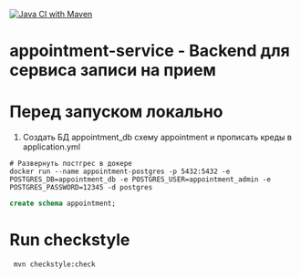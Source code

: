 [![Java CI with Maven](https://github.com/programmer-kazarin/appointment-service/actions/workflows/maven.yml/badge.svg)](https://github.com/programmer-kazarin/appointment-service/actions/workflows/maven.yml)
# appointment-service - Backend для сервиса записи на прием
# Перед запуском локально
1. Создать БД appointment_db схему appointment и прописать креды в application.yml
```shell
# Развернуть постгрес в докере
docker run --name appointment-postgres -p 5432:5432 -e POSTGRES_DB=appointment_db -e POSTGRES_USER=appointment_admin -e POSTGRES_PASSWORD=12345 -d postgres
```
```sql
create schema appointment;
```
# Run checkstyle
```bash
 mvn checkstyle:check
```